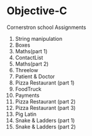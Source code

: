 # Objective-C
Cornerstron school Assignments
1. String manipulation
2. Boxes
3. Maths(part 1)
4. ContactList
5. Maths(part 2)
6. Threelow
7. Patient & Doctor
8. Pizza Restaurant (part 1)
9. FoodTruck
10. Payments
11. Pizza Restaurant (part 2)
12. Pizza Restaurant (part 3)
13. Pig Latin
14. Snake & Ladders (part 1)
15. Snake & Ladders (part 2)

